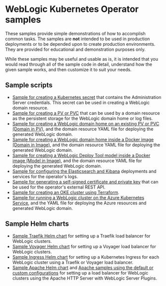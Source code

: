 # WebLogic Kubernetes Operator samples

These samples provide simple demonstrations of how to accomplish common tasks.
The samples are **not** intended to be used in production deployments or to be depended upon to
create production environments.  They are provided for educational and demonstration purposes only.

While these samples may be useful and usable as is, it is intended that you would read through all of the sample code in detail, understand how the given sample works, and then customize it to suit your needs.  

## Sample scripts

* [Sample for creating a Kubernetes secret](scripts/create-weblogic-domain-credentials/README.md) that contains the Administration Server credentials. This secret can be used in creating a WebLogic domain resource.
* [Sample for creating a PV or PVC](scripts/create-weblogic-domain-pv-pvc/README.md) that can be used by a domain resource as the persistent storage for the WebLogic domain home or log files.
* [Sample for creating a WebLogic domain home on an existing PV or PVC (Domain in PV)](../../docs-source/content/samples/simple/domains/domain-home-on-pv/_index.md), and the domain resource YAML file for deploying the generated WebLogic domain.
* [Sample for creating a WebLogic domain home inside a Docker image (Domain in Image)](../../docs-source/content/samples/simple/domains/domain-home-in-image/_index.md), and the domain resource YAML file for deploying the generated WebLogic domain.
* [Sample for creating a WebLogic Deploy Tool model inside a Docker image (Model in Image)](../../docs-source/content/samples/simple/domains/model-in-image/_index.md), and the domain resource YAML file for deploying the generated WebLogic domain.
* [Sample for configuring the Elasticsearch and Kibana](scripts/elasticsearch-and-kibana/README.md) deployments and services for the operator's logs.
* [Sample for generating a self-signed certificate and private key](scripts/rest/README.md) that can be used for the operator's external REST API.
* [Sample for creating an OKE cluster using Terraform](scripts/terraform/README.md).
* [Sample for running a WebLogic cluster on the Azure Kubernetes Service](scripts/create-weblogic-domain-on-azure-kubernetes-service/README.md), and the YAML file for deploying the Azure resources and generated WebLogic domain.

## Sample Helm charts

* [Sample Traefik Helm chart](charts/traefik/README.md) for setting up a Traefik load balancer for WebLogic clusters.
* [Sample Voyager Helm chart](charts/voyager/README.md) for setting up a Voyager load balancer for WebLogic clusters.
* [Sample Ingress Helm chart](charts/ingress-per-domain/README.md) for setting up a Kubernetes Ingress for each WebLogic cluster using a Traefik or Voyager load balancer.
* [Sample Apache  Helm chart](charts/apache-webtier/README.md) and [Apache samples using the default or custom configurations](charts/apache-samples/README.md) for setting up a load balancer for WebLogic clusters using the Apache HTTP Server with WebLogic Server Plugins.
